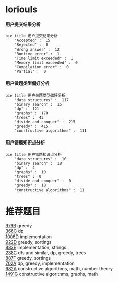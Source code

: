 # loriouls

<!-- tabs:start -->



#### **用户提交结果分析**

```mermaid
pie title 用户提交结果分析
    "Accepted" :  15
    "Rejected" :  0
    "Wrong answer" :  12
    "Runtime error" :  1
    "Time limit exceeded" :  1
    "Memory limit exceeded" :  0
    "Compilation error" :  0
    "Partial" :  0
```

#### **用户做题类型偏好分析**

```mermaid
pie title 用户做题类型偏好分析
    "data structures" :  117
    "binary search" :  15
    "dp" :  121
    "graphs" :  170
    "trees" :  43
    "divide and conquer" :  215
    "greedy" :  415
    "constructive algorithms" :  111
```
#### **用户错题知识点分析**

```mermaid
pie title 用户错题知识点分析
    "data structures" :  10
    "binary search" :  18
    "dp" :  4
    "graphs" :  10
    "trees" :  0
    "divide and conquer" :  0
    "greedy" :  18
    "constructive algorithms" :  11
```



<!-- tabs:end -->
# 推荐题目
[979B](https://codeforces.com/contest/979/problem/B)		greedy		  
[366C](https://codeforces.com/contest/366/problem/C)		dp		  
[1006D](https://codeforces.com/contest/1006/problem/D)		implementation		  
[922D](https://codeforces.com/contest/922/problem/D)		greedy,
                        sortings		  
[883E](https://codeforces.com/contest/883/problem/E)		implementation,
                        strings		  
[238C](https://codeforces.com/contest/238/problem/C)		dfs and similar,
                        dp,
                        greedy,
                        trees		  
[887F](https://codeforces.com/contest/887/problem/F)		greedy,
                        sortings		  
[702A](https://codeforces.com/contest/702/problem/A)		dp,
                        greedy,
                        implementation		  
[682A](https://codeforces.com/contest/682/problem/A)		constructive algorithms,
                        math,
                        number theory		  
[1491G](https://codeforces.com/contest/1491/problem/G)		constructive algorithms,
                        graphs,
                        math		  

